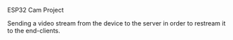 ESP32 Cam Project

Sending a video stream from the device to the server in order to restream it to the end-clients.
